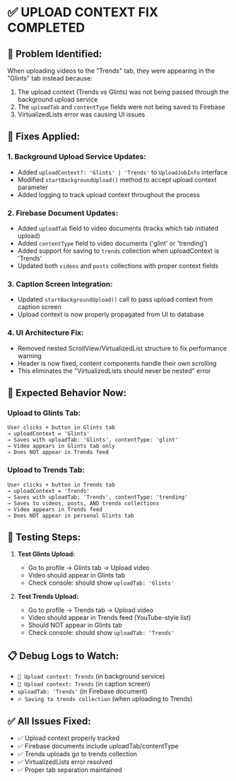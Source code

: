 # ✅ UPLOAD CONTEXT FIX COMPLETED

## 🐛 **Problem Identified:**
When uploading videos to the "Trends" tab, they were appearing in the "Glints" tab instead because:
1. The upload context (Trends vs Glints) was not being passed through the background upload service
2. The `uploadTab` and `contentType` fields were not being saved to Firebase
3. VirtualizedLists error was causing UI issues

## 🔧 **Fixes Applied:**

### 1. **Background Upload Service Updates:**
- Added `uploadContext?: 'Glints' | 'Trends'` to `UploadJobInfo` interface
- Modified `startBackgroundUpload()` method to accept upload context parameter
- Added logging to track upload context throughout the process

### 2. **Firebase Document Updates:**
- Added `uploadTab` field to video documents (tracks which tab initiated upload)
- Added `contentType` field to video documents ('glint' or 'trending')
- Added support for saving to `trends` collection when uploadContext is 'Trends'
- Updated both `videos` and `posts` collections with proper context fields

### 3. **Caption Screen Integration:**
- Updated `startBackgroundUpload()` call to pass upload context from caption screen
- Upload context is now properly propagated from UI to database

### 4. **UI Architecture Fix:**
- Removed nested ScrollView/VirtualizedList structure to fix performance warning
- Header is now fixed, content components handle their own scrolling
- This eliminates the "VirtualizedLists should never be nested" error

## 🎯 **Expected Behavior Now:**

### **Upload to Glints Tab:**
```
User clicks + button in Glints tab
→ uploadContext = 'Glints'
→ Saves with uploadTab: 'Glints', contentType: 'glint'
→ Video appears in Glints tab only
→ Does NOT appear in Trends feed
```

### **Upload to Trends Tab:**
```
User clicks + button in Trends tab
→ uploadContext = 'Trends'  
→ Saves with uploadTab: 'Trends', contentType: 'trending'
→ Saves to videos, posts, AND trends collections
→ Video appears in Trends feed
→ Does NOT appear in personal Glints tab
```

## 🧪 **Testing Steps:**

1. **Test Glints Upload:**
   - Go to profile → Glints tab → Upload video
   - Video should appear in Glints tab
   - Check console: should show `uploadTab: 'Glints'`

2. **Test Trends Upload:**
   - Go to profile → Trends tab → Upload video  
   - Video should appear in Trends feed (YouTube-style list)
   - Should NOT appear in Glints tab
   - Check console: should show `uploadTab: 'Trends'`

## 📋 **Debug Logs to Watch:**
- `🎯 Upload context: Trends` (in background service)
- `📂 Upload context: Trends` (in caption screen)
- `uploadTab: 'Trends'` (in Firebase document)
- `🔥 Saving to trends collection` (when uploading to Trends)

## ✅ **All Issues Fixed:**
- ✅ Upload context properly tracked
- ✅ Firebase documents include uploadTab/contentType
- ✅ Trends uploads go to trends collection
- ✅ VirtualizedLists error resolved
- ✅ Proper tab separation maintained

